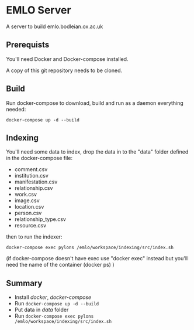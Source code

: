 # EMLO Server
A server to build emlo.bodleian.ox.ac.uk

## Prerequists
You'll need Docker and Docker-compose installed. 

A copy of this git repository needs to be cloned.

## Build
Run docker-compose to download, build and run as a daemon everything needed:

`docker-compose up -d --build`

## Indexing
You'll need some data to index, drop the data in to the  "data" folder defined in the docker-compose file:
- comment.csv
- institution.csv
- manifestation.csv
- relationship.csv     
- work.csv
- image.csv 
- location.csv 
- person.csv
- relationship_type.csv
- resource.csv

then to run the indexer:

`docker-compose exec pylons /emlo/workspace/indexing/src/index.sh`

(if docker-compose doesn't have exec use "docker exec" instead but you'll need the name of the container (docker ps) )
 
## Summary
- Install _docker_, _docker-compose_
- Run `docker-compose up -d --build`
- Put data in _data_ folder
- Run `docker-compose exec pylons /emlo/workspace/indexing/src/index.sh`
